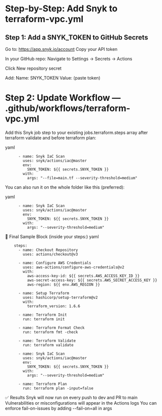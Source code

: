 # Step-by-Step: Add Snyk to terraform-vpc.yml
## Step 1: Add a SNYK_TOKEN to GitHub Secrets
Go to: https://app.snyk.io/account
Copy your API token

In your GitHub repo:
Navigate to Settings → Secrets → Actions

Click New repository secret

Add:
Name: SNYK_TOKEN
Value: (paste token)

# Step 2: Update Workflow — .github/workflows/terraform-vpc.yml
Add this Snyk job step to your existing jobs.terraform.steps array after terraform validate and before terraform plan:

yaml
```
      - name: Snyk IaC Scan
        uses: snyk/actions/iac@master
        env:
          SNYK_TOKEN: ${{ secrets.SNYK_TOKEN }}
        with:
          args: "--file=main.tf --severity-threshold=medium"
```

You can also run it on the whole folder like this (preferred):

yaml
```
      - name: Snyk IaC Scan
        uses: snyk/actions/iac@master
        env:
          SNYK_TOKEN: ${{ secrets.SNYK_TOKEN }}
        with:
          args: "--severity-threshold=medium"
```

🔁 Final Sample Block (inside your steps:)
yaml
```
    steps:
      - name: Checkout Repository
        uses: actions/checkout@v3

      - name: Configure AWS Credentials
        uses: aws-actions/configure-aws-credentials@v2
        with:
          aws-access-key-id: ${{ secrets.AWS_ACCESS_KEY_ID }}
          aws-secret-access-key: ${{ secrets.AWS_SECRET_ACCESS_KEY }}
          aws-region: ${{ env.AWS_REGION }}

      - name: Setup Terraform
        uses: hashicorp/setup-terraform@v2
        with:
          terraform_version: 1.6.6

      - name: Terraform Init
        run: terraform init

      - name: Terraform Format Check
        run: terraform fmt -check

      - name: Terraform Validate
        run: terraform validate

      - name: Snyk IaC Scan
        uses: snyk/actions/iac@master
        env:
          SNYK_TOKEN: ${{ secrets.SNYK_TOKEN }}
        with:
          args: "--severity-threshold=medium"

      - name: Terraform Plan
        run: terraform plan -input=false
```
✅ Results
Snyk will now run on every push to dev and PR to main
Vulnerabilities or misconfigurations will appear in the Actions logs
You can enforce fail-on-issues by adding --fail-on=all in args

